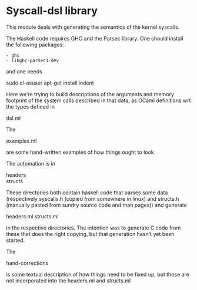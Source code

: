 # Syscall-dsl library

This module deals with generating the semantics of the kernel syscalls.

The Haskell code requires GHC and the Parsec library. One should install
the following packages:

    - ghc
    - libghc-parsec3-dev

and one needs

 sudo cl-asuser apt-get install indent



Here we're trying to build descriptions of the arguments and memory
footprint of the system calls described in that data, as OCaml
definitions wrt the types defined in

  dsl.ml

The

  examples.ml

are some hand-written examples of how things ought to look. 

The automation is in

  headers    
  structs

These directories both contain haskell code that parses some data
(respectively syscalls.h (copied from somewhere in linux) and structs.h (manually pasted from sundry source code and man pages)) and generate

  headers.ml
  structs.ml

in the respective directories.  The intention was to generate C code
from these that does the right copying, but that generation hasn't yet
been started.


The 

  hand-corrections

is some textual description of how things need to be fixed up, but
those are not incorporated into the headers.ml and structs.ml



